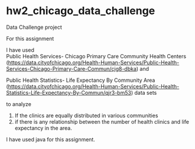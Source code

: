 # hw2_chicago_data_challenge
Data Challenge project

For this assignment
 
I have used <br>
Public Health Services- Chicago Primary Care Community Health Centers<br> (https://data.cityofchicago.org/Health-Human-Services/Public-Health-Services-Chicago-Primary-Care-Commun/cjg8-dbka) and 
 
Public Health Statistics- Life Expectancy By Community Area<br> (https://data.cityofchicago.org/Health-Human-Services/Public-Health-Statistics-Life-Expectancy-By-Commun/qjr3-bm53) data sets
 
to analyze<br>
1. If the clinics are equally distributed in various communities<br>
2. if there is any relationship between the number of health clinics and life expectancy in the area.

I have used java for this assignment.
